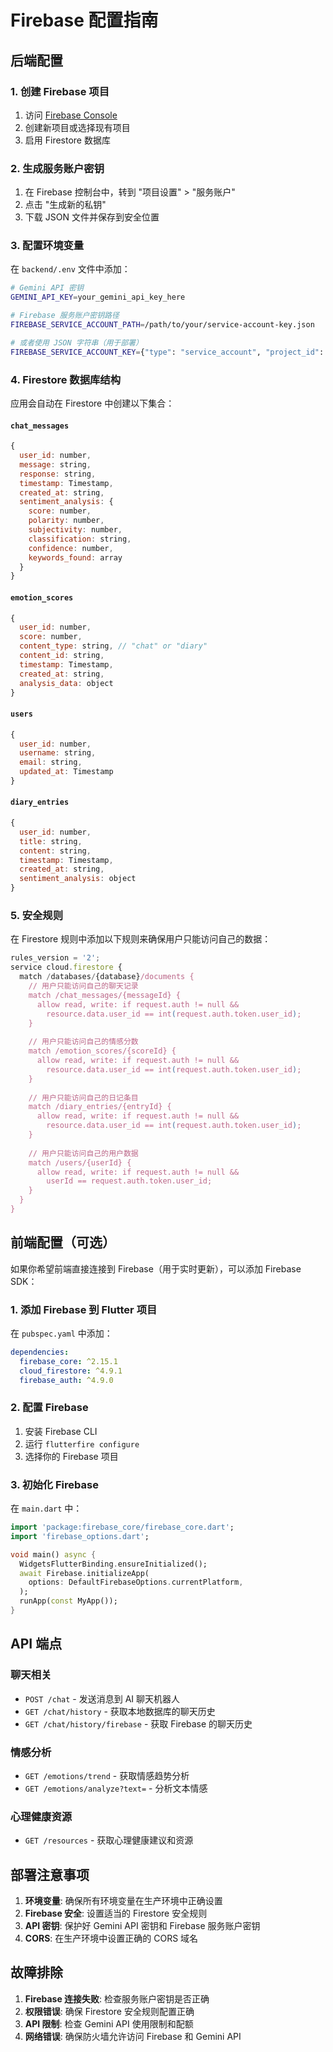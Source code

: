 # Firebase 配置指南

## 后端配置

### 1. 创建 Firebase 项目
1. 访问 [Firebase Console](https://console.firebase.google.com/)
2. 创建新项目或选择现有项目
3. 启用 Firestore 数据库

### 2. 生成服务账户密钥
1. 在 Firebase 控制台中，转到 "项目设置" > "服务账户"
2. 点击 "生成新的私钥"
3. 下载 JSON 文件并保存到安全位置

### 3. 配置环境变量
在 `backend/.env` 文件中添加：

```bash
# Gemini API 密钥
GEMINI_API_KEY=your_gemini_api_key_here

# Firebase 服务账户密钥路径
FIREBASE_SERVICE_ACCOUNT_PATH=/path/to/your/service-account-key.json

# 或者使用 JSON 字符串（用于部署）
FIREBASE_SERVICE_ACCOUNT_KEY={"type": "service_account", "project_id": "your-project-id", ...}
```

### 4. Firestore 数据库结构

应用会自动在 Firestore 中创建以下集合：

#### `chat_messages`
```javascript
{
  user_id: number,
  message: string,
  response: string,
  timestamp: Timestamp,
  created_at: string,
  sentiment_analysis: {
    score: number,
    polarity: number,
    subjectivity: number,
    classification: string,
    confidence: number,
    keywords_found: array
  }
}
```

#### `emotion_scores`
```javascript
{
  user_id: number,
  score: number,
  content_type: string, // "chat" or "diary"
  content_id: string,
  timestamp: Timestamp,
  created_at: string,
  analysis_data: object
}
```

#### `users`
```javascript
{
  user_id: number,
  username: string,
  email: string,
  updated_at: Timestamp
}
```

#### `diary_entries`
```javascript
{
  user_id: number,
  title: string,
  content: string,
  timestamp: Timestamp,
  created_at: string,
  sentiment_analysis: object
}
```

### 5. 安全规则

在 Firestore 规则中添加以下规则来确保用户只能访问自己的数据：

```javascript
rules_version = '2';
service cloud.firestore {
  match /databases/{database}/documents {
    // 用户只能访问自己的聊天记录
    match /chat_messages/{messageId} {
      allow read, write: if request.auth != null && 
        resource.data.user_id == int(request.auth.token.user_id);
    }
    
    // 用户只能访问自己的情感分数
    match /emotion_scores/{scoreId} {
      allow read, write: if request.auth != null && 
        resource.data.user_id == int(request.auth.token.user_id);
    }
    
    // 用户只能访问自己的日记条目
    match /diary_entries/{entryId} {
      allow read, write: if request.auth != null && 
        resource.data.user_id == int(request.auth.token.user_id);
    }
    
    // 用户只能访问自己的用户数据
    match /users/{userId} {
      allow read, write: if request.auth != null && 
        userId == request.auth.token.user_id;
    }
  }
}
```

## 前端配置（可选）

如果你希望前端直接连接到 Firebase（用于实时更新），可以添加 Firebase SDK：

### 1. 添加 Firebase 到 Flutter 项目

在 `pubspec.yaml` 中添加：

```yaml
dependencies:
  firebase_core: ^2.15.1
  cloud_firestore: ^4.9.1
  firebase_auth: ^4.9.0
```

### 2. 配置 Firebase

1. 安装 Firebase CLI
2. 运行 `flutterfire configure`
3. 选择你的 Firebase 项目

### 3. 初始化 Firebase

在 `main.dart` 中：

```dart
import 'package:firebase_core/firebase_core.dart';
import 'firebase_options.dart';

void main() async {
  WidgetsFlutterBinding.ensureInitialized();
  await Firebase.initializeApp(
    options: DefaultFirebaseOptions.currentPlatform,
  );
  runApp(const MyApp());
}
```

## API 端点

### 聊天相关
- `POST /chat` - 发送消息到 AI 聊天机器人
- `GET /chat/history` - 获取本地数据库的聊天历史
- `GET /chat/history/firebase` - 获取 Firebase 的聊天历史

### 情感分析
- `GET /emotions/trend` - 获取情感趋势分析
- `GET /emotions/analyze?text=` - 分析文本情感

### 心理健康资源
- `GET /resources` - 获取心理健康建议和资源

## 部署注意事项

1. **环境变量**: 确保所有环境变量在生产环境中正确设置
2. **Firebase 安全**: 设置适当的 Firestore 安全规则
3. **API 密钥**: 保护好 Gemini API 密钥和 Firebase 服务账户密钥
4. **CORS**: 在生产环境中设置正确的 CORS 域名

## 故障排除

1. **Firebase 连接失败**: 检查服务账户密钥是否正确
2. **权限错误**: 确保 Firestore 安全规则配置正确
3. **API 限制**: 检查 Gemini API 使用限制和配额
4. **网络错误**: 确保防火墙允许访问 Firebase 和 Gemini API